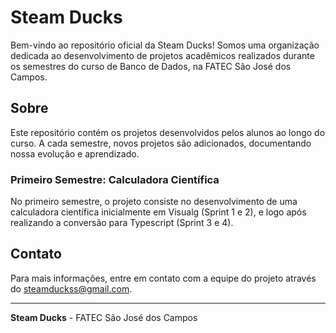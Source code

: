 # Steam Ducks

Bem-vindo ao repositório oficial da Steam Ducks! Somos uma organização dedicada ao desenvolvimento de projetos acadêmicos realizados durante os semestres do curso de Banco de Dados, na FATEC São José dos Campos.

## Sobre

Este repositório contém os projetos desenvolvidos pelos alunos ao longo do curso. A cada semestre, novos projetos são adicionados, documentando nossa evolução e aprendizado.

### Primeiro Semestre: Calculadora Científica

No primeiro semestre, o projeto consiste no desenvolvimento de uma calculadora científica inicialmente em Visualg (Sprint 1 e 2), e logo após realizando a conversão para Typescript (Sprint 3 e 4).

## Contato

Para mais informações, entre em contato com a equipe do projeto através do [steamduckss@gmail.com](mailto:steamduckss@gmail.com).

---

**Steam Ducks** - FATEC São José dos Campos
